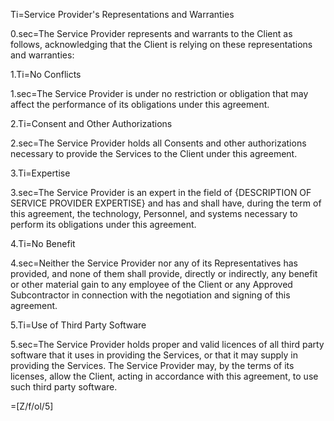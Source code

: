 Ti=Service Provider's Representations and Warranties

0.sec=The Service Provider represents and warrants to the Client as follows, acknowledging that the Client is relying on these representations and warranties:

1.Ti=No Conflicts

1.sec=The Service Provider is under no restriction or obligation that may affect the performance of its obligations under this agreement.

2.Ti=Consent and Other Authorizations

2.sec=The Service Provider holds all Consents and other authorizations necessary to provide the Services to the Client under this agreement.

3.Ti=Expertise

3.sec=The Service Provider is an expert in the field of {DESCRIPTION OF SERVICE PROVIDER EXPERTISE} and has and shall have, during the term of this agreement, the technology, Personnel, and systems necessary to perform its obligations under this agreement.

4.Ti=No Benefit

4.sec=Neither the Service Provider nor any of its Representatives has provided, and none of them shall provide, directly or indirectly, any benefit or other material gain to any employee of the Client or any Approved Subcontractor in connection with the negotiation and signing of this agreement.

5.Ti=Use of Third Party Software

5.sec=The Service Provider holds proper and valid licences of all third party software that it uses in providing the Services, or that it may supply in providing the Services. The Service Provider may, by the terms of its licenses, allow the Client, acting in accordance with this agreement, to use such third party software.

=[Z/f/ol/5]
